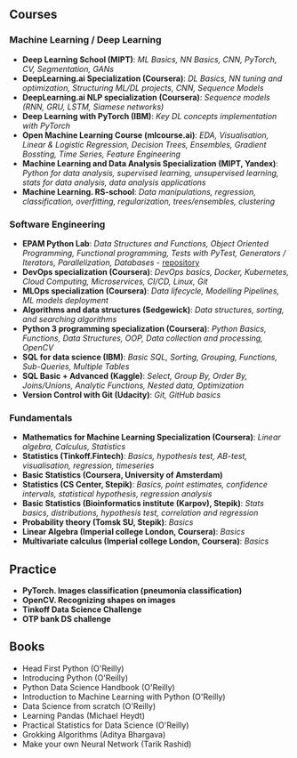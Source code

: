 ## Courses
  ### Machine Learning / Deep Learning
  * **Deep Learning School                (MIPT)**: *ML Basics, NN Basics, CNN, PyTorch, CV, Segmentation, GANs*
  * **DeepLearning.ai Specialization (Coursera)**: *DL Basics, NN tuning and optimization, Structuring ML/DL projects, CNN, Sequence Models*
  * **DeepLearning.ai NLP specialization (Coursera)**: *Sequence models (RNN, GRU, LSTM, Siamese networks)*
  * **Deep Learning with PyTorch (IBM)**: *Key DL concepts implementation with PyTorch*
  * **Open Machine Learning Course (mlcourse.ai)**: *EDA, Visualisation, Linear & Logistic Regression, Decision Trees, Ensembles, Gradient Bossting, Time Series, Feature Engineering*  
  * **Machine Learning and Data Analysis Specialization (MIPT, Yandex)**: *Python for data analysis, supervised learning, unsupervised learning, stats for data analysis, data analysis applications*  
  * **Machine Learning. RS-school**: *Data manipulations, regression, classification, overfitting, regularization, trees/ensembles, clustering*  
  ### Software Engineering
  * **EPAM Python Lab**: *Data Structures and Functions, Object Oriented Programming, Functional programming, Tests with PyTest,  Generators / Iterators, Parallelization, Databases* - [repository](https://github.com/DDarean/hw2021)
  * **DevOps specialization (Coursera)**: *DevOps basics, Docker, Kubernetes, Cloud Computing, Microservices, CI/CD, Linux, Git*
  * **MLOps specialization (Coursera)**: *Data lifecycle, Modelling Pipelines, ML models deployment*
  * **Algorithms and data structures (Sedgewick)**: *Data structures, sorting, and searching algorithms*
  * **Python 3 programming specialization (Coursera)**: *Python Basics, Functions, Data Structures, OOP, Data collection and processing, OpenCV*
  * **SQL for data science (IBM)**: *Basic SQL, Sorting, Grouping, Functions, Sub-Queries, Multiple Tables*
  * **SQL Basic + Advanced (Kaggle)**: *Select, Group By, Order By, Joins/Unions, Analytic Functions, Nested data, Optimization*
  * **Version Control with Git (Udacity)**: *Git, GitHub basics*
  ### Fundamentals  
  * **Mathematics for Machine Learning Specialization (Coursera)**: *Linear algebra, Calculus, Statistics*
  * **Statistics (Tinkoff.Fintech)**: *Basics, hypothesis test, AB-test, visualisation, regression, timeseries*
  * **Basic Statistics (Coursera, University of Amsterdam)**
  * **Statistics (CS Center, Stepik)**: *Basics, point estimates, confidence intervals, statistical hypothesis, regression analysis*
  * **Basic Statistics (Bioinformatics institute (Karpov), Stepik)**: *Stats basics, distributions, hypothesis test, correlation and regression*
  * **Probability theory (Tomsk SU, Stepik)**: *Basics*
  * **Linear Algebra (Imperial college London, Coursera)**: *Basics*
  * **Multivariate calculus (Imperial college London, Coursera)**: *Basics*

## Practice
  * **PyTorch. Images classification (pneumonia classification)**
  * **OpenCV. Recognizing shapes on images**
  * **Tinkoff Data Science Challenge**
  * **OTP bank DS challenge**

## Books
  * Head First Python (O'Reilly)
  * Introducing Python (O'Reilly)
  * Python Data Science Handbook (O'Reilly)
  * Introduction to Machine Learning with Python (O'Reilly)
  * Data Science from scratch (O'Reilly)  
  * Learning Pandas (Michael Heydt)
  * Practical Statistics for Data Science (O'Reilly)
  * Grokking Algorithms (Aditya Bhargava)
  * Make your own Neural Network (Tarik Rashid)
